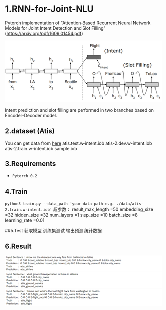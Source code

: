 # 1.RNN-for-Joint-NLU

Pytorch implementation of "Attention-Based Recurrent Neural Network Models for Joint Intent Detection and Slot Filling" (https://arxiv.org/pdf/1609.01454.pdf)

<img src="https://github.com/DSKSD/RNN-for-Joint-NLU/raw/master/images/jointnlu0.png"/>

Intent prediction and slot filling are performed in two branches based on Encoder-Decoder model.

## 2.dataset (Atis)
You can get data from <a href="https://github.com/yvchen/JointSLU/tree/master/data ">here</a>
atis.test.w-intent.iob
atis-2.dev.w-intent.iob
atis-2.train.w-intent.iob
sample.iob

## 3.Requirements

* `Pytorch 0.2`

## 4.Train
`python3 train.py --data_path 'your data path e.g. ./data/atis-2.train.w-intent.iob'`
超参数：
 result_max_length =50
 embedding_size =32
 hidden_size =32
 num_layers =1
 step_size =10
 batch_size =8
 learning_rate =0.01


##5.Test
获取模型
训练集测试
输出预测
统计数据

## 6.Result

<img src="https://github.com/DSKSD/RNN-for-Joint-NLU/raw/master/images/jointnlu1.png"/>
<img src="https://github.com/DSKSD/RNN-for-Joint-NLU/raw/master/images/jointnlu2.png"/>
<img src="https://github.com/DSKSD/RNN-for-Joint-NLU/raw/master/images/jointnlu3.png"/>